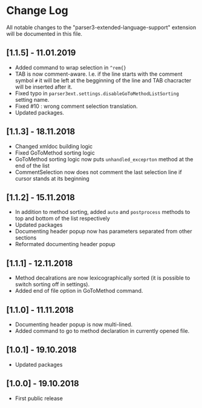 # Change Log
All notable changes to the "parser3-extended-language-support" extension will be documented in this file.

## [1.1.5] - 11.01.2019

- Added command to wrap selection in `^rem{}`
- TAB is now comment-aware. I.e. if the line starts with the comment symbol `#` it will be left at the begginning of the line and TAB chacracter will be inserted after it.
- Fixed typo in `parser3ext.settings.disableGoToMethodListSorting` setting name.
- Fixed #10 : wrong comment selection translation.
- Updated packages.

## [1.1.3] - 18.11.2018

- Changed xmldoc building logic
- Fixed GoToMethod sorting logic
- GoToMethod sorting logic now puts `unhandled_exceprton` method at the end of the list
- CommentSelection now does not comment the last selection line if cursor stands at its beginning

## [1.1.2] - 15.11.2018

- In addition to method sorting, added `auto` and `postprocess` methods to top and bottom of the list respectively
- Updated packages
- Documenting header popup now has parameters separated from other sections
- Reformated documenting header popup

## [1.1.1] - 12.11.2018

- Method decalrations are now lexicographically sorted (it is possible to switch sorting off in settings).
- Added end of file option in GoToMethod command.

## [1.1.0] - 11.11.2018

- Documenting header popup is now multi-lined.
- Added command to go to method declaration in currently opened file.

## [1.0.1] - 19.10.2018
- Updated packages

## [1.0.0] - 19.10.2018
- First public release